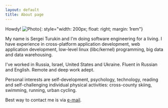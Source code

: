 ```yaml
---
layout: default
title: About page
---
```


Howdy!
![Photo]({{site.url}}/assets/personal_photo.jpg){: style="width: 200px; float: right; margin: 1rem"}

My name is Sergei Turukin and I'm doing software engineering for a living. I have experience in cross-platform application development, web application development, low-level linux (libc/kernel) programming, big data and data warehousing.

I've worked in Russia, Israel, United States and Ukraine. Fluent in Russian and English. Remote and deep work adept.

Personal interests are self-development, psychology, technology, reading and self-challenging individual physical activities: cross-county skiing, swimming, running, urban cycling.

Best way to contact me is via [e-mail](mailto:rampage644@gmail.com).
